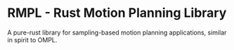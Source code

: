 # RMPL - Rust Motion Planning Library

A pure-rust library for sampling-based motion planning applications, similar in spirit to OMPL.
